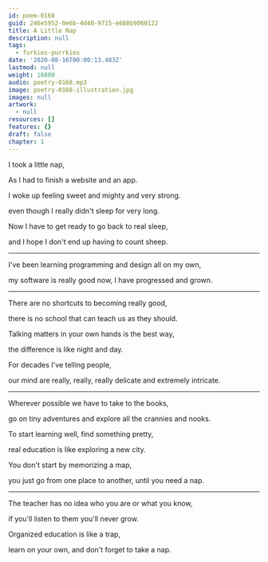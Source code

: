 ```yaml
---
id: poem-0168
guid: 246e5952-0e6b-4d40-9715-e688b9060122
title: A Little Nap
description: null
tags:
  - furkies-purrkies
date: '2020-08-16T00:00:13.483Z'
lastmod: null
weight: 16800
audio: poetry-0168.mp3
image: poetry-0168-illustration.jpg
images: null
artwork:
  - null
resources: []
features: {}
draft: false
chapter: 1
---
```


I took a little nap,

As I had to finish a website and an app.

I woke up feeling sweet and mighty and very strong.

even though I really didn't sleep for very long.

Now I have to get ready to go back to real sleep,

and I hope I don't end up having to count sheep.

---

I've been learning programming and design all on my own,

my software is really good now, I have progressed and grown.

---

There are no shortcuts to becoming really good,

there is no school that can teach us as they should.

Talking matters in your own hands is the best way,

the difference is like night and day.

For decades I've telling people,

our mind are really, really, really delicate and extremely intricate.

---

Wherever possible we have to take to the books,

go on tiny adventures and explore all the crannies and nooks.

To start learning well, find something pretty,

real education is like exploring a new city.

You don't start by memorizing a map,

you just go from one place to another, until you need a nap.

---

The teacher has no idea who you are or what you know,

if you'll listen to them you'll never grow.

Organized education is like a trap,

learn on your own, and don't forget to take a nap.
